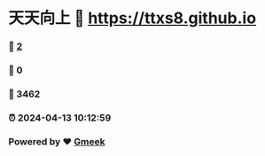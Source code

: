 # 天天向上 :link: https://ttxs8.github.io 
### :page_facing_up: [2](https://ttxs8.github.io/tag.html) 
### :speech_balloon: 0 
### :hibiscus: 3462 
### :alarm_clock: 2024-04-13 10:12:59 
### Powered by :heart: [Gmeek](https://github.com/Meekdai/Gmeek)
